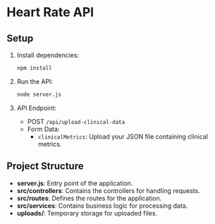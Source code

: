 # Heart Rate API

## Setup

1. Install dependencies:
    ```bash
    npm install
    ```

2. Run the API:
    ```bash
    node server.js
    ```

3. API Endpoint:
    - POST `/api/upload-clinical-data`
    - Form Data:
        - `clinicalMetrics`: Upload your JSON file containing clinical metrics.

## Project Structure

- **server.js**: Entry point of the application.
- **src/controllers**: Contains the controllers for handling requests.
- **src/routes**: Defines the routes for the application.
- **src/services**: Contains business logic for processing data.
- **uploads/**: Temporary storage for uploaded files.
